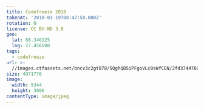 ```yaml
---
title: Codefreeze 2018
takenAt: '2018-01-19T08:47:50.000Z'
rotation: 0
license: CC BY-ND 3.0
geo:
  lat: 68.346325
  lng: 27.458508
tags:
  - codefreeze
url: >-
  //images.ctfassets.net/bncv3c2gt878/5QghQB5iPFgoVLc0sWfCEN/2fd3744760f71617217bc10973d63742/codefreeze-2018_28023191459_o
size: 4971776
image:
  width: 5344
  height: 3006
contentType: image/jpeg
---
```



